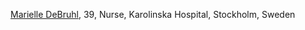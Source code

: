 

<p><a href="https://translate.googleusercontent.com/translate_c?depth=1&amp;nv=1&amp;pto=aue&amp;rurl=translate.google.com&amp;sl=sv&amp;sp=nmt4&amp;tl=en&amp;u=https://www.expressen.se/nyheter/sjukskoterskan-marielle-39-dod-smittades-av-corona/&amp;usg=ALkJrhj9aaUTxR3iCWpMnOg8-YmtxnuEcA">Marielle DeBruhl</a>, 39, Nurse, Karolinska Hospital, Stockholm, Sweden</p>
